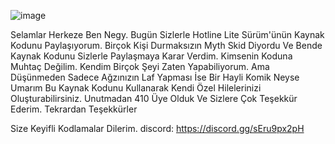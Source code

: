 ![image](https://github.com/NegyDev/Hotline_LiteForLapex/assets/144232899/17242877-d32e-4980-8824-c3378d71282d)

Selamlar Herkeze Ben Negy. Bugün Sizlerle Hotline Lite Sürüm'ünün Kaynak Kodunu Paylaşıyorum. Birçok Kişi Durmaksızın Myth Skid Diyordu Ve Bende Kaynak Kodunu Sizlerle Paylaşmaya Karar Verdim.
Kimsenin Koduna Muhtaç Değilim. Kendim Birçok Şeyi Zaten Yapabiliyorum. Ama Düşünmeden Sadece Ağzınızın Laf Yapması İse Bir Hayli Komik Neyse Umarım Bu Kaynak Kodunu Kullanarak Kendi Özel Hilelerinizi Oluşturabilirsiniz.
Unutmadan 410 Üye Olduk Ve Sizlere Çok Teşekkür Ederim. Tekrardan Teşekkürler 

Size Keyifli Kodlamalar Dilerim.
discord: https://discord.gg/sEru9px2pH
